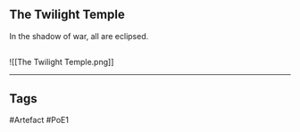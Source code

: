 ## The Twilight Temple
In the shadow of war,
all are eclipsed.
##
![[The Twilight Temple.png]]

---
## Tags
#Artefact
#PoE1